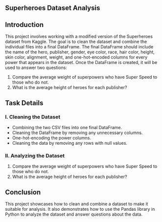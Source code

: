 ## Superheroes Dataset Analysis

## Introduction
This project involves working with a modified version of the Superheroes dataset from Kaggle. The goal is to clean the dataset and combine the individual files into a final DataFrame. The final DataFrame should include the name of the hero, publisher, gender, eye color, race, hair color, height, skin color, alignment, weight, and one-hot-encoded columns for every power that appears in the dataset. Once the DataFrame is created, it will be used to answer two questions:

1. Compare the average weight of superpowers who have Super Speed to those who do not.
2. What is the average height of heroes for each publisher?

## Task Details
### I. Cleaning the Dataset
- Combining the two CSV files into one final DataFrame.
- Cleaning the DataFrame by removing any unnecessary columns.
- One-hot-encoding the power columns.
- Cleaning the data by removing any rows with null values.

### II. Analyzing the Dataset
1. Compare the average weight of superpowers who have Super Speed to those who do not.
2. What is the average height of heroes for each publisher?

## Conclusion
This project showcases how to clean and combine a dataset to make it suitable for analysis. It also demonstrates how to use the Pandas library in Python to analyze the dataset and answer questions about the data.
